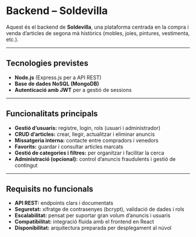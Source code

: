 # Backend – Soldevilla  

Aquest és el backend de **Soldevilla**, una plataforma centrada en la compra i venda d’articles de segona mà històrics (mobles, joies, pintures, vestimenta, etc.).  

---

## Tecnologies previstes  
- **Node.js** (Express.js per a API REST)  
- **Base de dades NoSQL (MongoDB)**  
- **Autenticació amb JWT** per a gestió de sessions  

---

## Funcionalitats principals  
- **Gestió d’usuaris:** registre, login, rols (usuari i administrador)  
- **CRUD d’articles:** crear, llegir, actualitzar i eliminar anuncis  
- **Missatgeria interna:** contacte entre compradors i venedors  
- **Favorits:** guardar i consultar articles marcats  
- **Gestió de categories i filtres:** per organitzar i facilitar la cerca  
- **Administració (opcional):** control d’anuncis fraudulents i gestió de contingut  

---

## Requisits no funcionals  
- **API REST:** endpoints clars i documentats  
- **Seguretat:** xifratge de contrasenyes (bcrypt), validació de dades i rols  
- **Escalabilitat:** pensat per suportar gran volum d’anuncis i usuaris  
- **Compatibilitat:** integració fluida amb el frontend en React  
- **Disponibilitat:** arquitectura preparada per desplegament al núvol  
